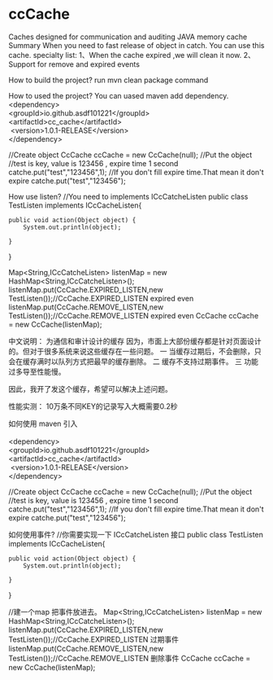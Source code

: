 # ccCache
Caches designed for communication and auditing JAVA memory cache  
Summary
When you need to fast release of object in catch. You can use this cache.
specialty list:
1、When the cache expired ,we will clean it now.
2、Support for remove and expired events

How to build the project?
run 
mvn clean package
command

How to used the project?
You can uased maven add dependency.
</br>&lt;dependency&gt; &nbsp;
</br>&lt;groupId&gt;io.github.asdf101221&lt;/groupId&gt; &nbsp;
</br>&lt;artifactId&gt;cc_cache&lt;/artifactId&gt; 
</br>&nbsp;&lt;version&gt;1.0.1-RELEASE&lt;/version&gt; 
</br>&lt;/dependency&gt;

//Create object
CcCache ccCache = new CcCache(null);
//Put the object 
//test is key, value is 123456 , expire time 1 second
catche.put("test","123456",1);
//If you don't fill expire time.That mean it don't expire
catche.put("test","123456");

How use listen?
//You need to implements ICcCatcheListen 
public class TestListen implements ICcCacheListen{
	
	public void action(Object object) {
		System.out.println(object);
		
	}
}

Map<String,ICcCatcheListen> listenMap = new HashMap<String,ICcCatcheListen>();
listenMap.put(CcCache.EXPIRED_LISTEN,new TestListen());//CcCache.EXPIRED_LISTEN expired even
listenMap.put(CcCache.REMOVE_LISTEN,new TestListen());//CcCache.REMOVE_LISTEN expired even
CcCache ccCache = new CcCache(listenMap);

中文说明：
为通信和审计设计的缓存
   因为，市面上大部份缓存都是针对页面设计的。但对于很多系统来说这些缓存在一些问题。
   一 当缓存过期后，不会删除，只会在缓存满时以队列方式把最早的缓存删除。
   二 缓存不支持过期事件。
   三 功能过多导至性能慢。

因此，我开了发这个缓存，希望可以解决上述问题。

性能实测：
10万条不同KEY的记录写入大概需要0.2秒

如何使用
maven 引入</br>
</br>&lt;dependency&gt; &nbsp;
</br>&lt;groupId&gt;io.github.asdf101221&lt;/groupId&gt; &nbsp;
</br>&lt;artifactId&gt;cc_cache&lt;/artifactId&gt; 
</br>&nbsp;&lt;version&gt;1.0.1-RELEASE&lt;/version&gt; 
</br>&lt;/dependency&gt;

//Create object
CcCache ccCache = new CcCache(null);
//Put the object 
//test is key, value is 123456 , expire time 1 second
catche.put("test","123456",1);
//If you don't fill expire time.That mean it don't expire
catche.put("test","123456");

如何使用事件?
//你需要实现一下 ICcCatcheListen 接口
public class TestListen implements ICcCacheListen{
	
	public void action(Object object) {
		System.out.println(object);
		
	}
}

//建一个map 把事件放进去。
Map<String,ICcCatcheListen> listenMap = new HashMap<String,ICcCatcheListen>();
listenMap.put(CcCache.EXPIRED_LISTEN,new TestListen());//CcCache.EXPIRED_LISTEN 过期事件
listenMap.put(CcCache.REMOVE_LISTEN,new TestListen());//CcCache.REMOVE_LISTEN 删除事件
CcCache ccCache = new CcCache(listenMap);

